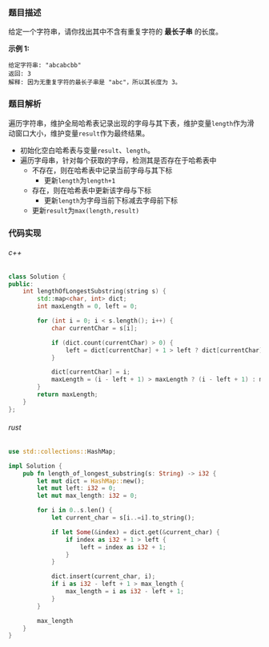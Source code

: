### 题目描述

给定一个字符串，请你找出其中不含有重复字符的 **最长子串** 的长度。

**示例 1:**

```
给定字符串: "abcabcbb"
返回: 3 
解释: 因为无重复字符的最长子串是 "abc"，所以其长度为 3。
```

### 题目解析

遍历字符串，维护全局哈希表记录出现的字母与其下表，维护变量`length`作为滑动窗口大小，维护变量`result`作为最终结果。

- 初始化空白哈希表与变量`result`、`length`。
- 遍历字母串，针对每个获取的字母，检测其是否存在于哈希表中
  - 不存在，则在哈希表中记录当前字母与其下标
    - 更新`length`为`length+1`
  - 存在，则在哈希表中更新该字母与下标
    - 更新`length`为字母当前下标减去字母前下标
  - 更新`result`为`max(length,result)`


### 代码实现

###### c++

``` c++
class Solution {
public:
    int lengthOfLongestSubstring(string s) {
        std::map<char, int> dict;
        int maxLength = 0, left = 0;

        for (int i = 0; i < s.length(); i++) {
            char currentChar = s[i];

            if (dict.count(currentChar) > 0) {
                left = dict[currentChar] + 1 > left ? dict[currentChar] + 1 : left;
            }

            dict[currentChar] = i;
            maxLength = (i - left + 1) > maxLength ? (i - left + 1) : maxLength;
        }
        return maxLength;
    }
};
```

###### rust

```rust
use std::collections::HashMap;

impl Solution {
    pub fn length_of_longest_substring(s: String) -> i32 {
        let mut dict = HashMap::new();
        let mut left: i32 = 0;
        let mut max_length: i32 = 0;

        for i in 0..s.len() {
            let current_char = s[i..=i].to_string();

            if let Some(&index) = dict.get(&current_char) {
                if index as i32 + 1 > left {
                    left = index as i32 + 1;
                }
            }

            dict.insert(current_char, i);
            if i as i32 - left + 1 > max_length {
                max_length = i as i32 - left + 1;
            }
        }

        max_length
    }
}
```